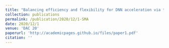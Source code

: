 ```yaml
---
title: "Balancing efficiency and flexibility for DNN acceleration via temporal GPU-systolic array integration"
collection: publications
permalink: /publication/2020/12/1-SMA
date: 2020/12/1
venue: 'DAC 20'
paperurl: 'http://academicpages.github.io/files/paper1.pdf'
citation: ''
---
```


<!-- <a href='http://academicpages.github.io/files/paper1.pdf'>Download paper here</a> -->
